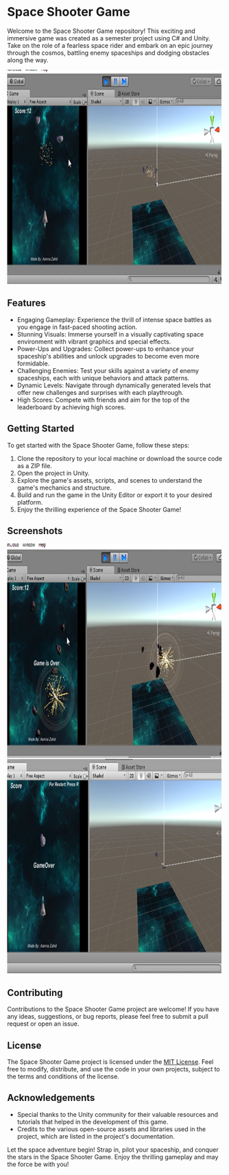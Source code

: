 # Space Shooter Game



Welcome to the Space Shooter Game repository! This exciting and immersive game was created as a semester project using C# and Unity. Take on the role of a fearless space rider and embark on an epic journey through the cosmos, battling enemy spaceships and dodging obstacles along the way.

<img src="https://github.com/AamnaZahid/Images_for_space_shooter_repo/blob/main/Screenshot%20(641).png" alt="Image Alt Text" width="500" height="500">

## Features

- Engaging Gameplay: Experience the thrill of intense space battles as you engage in fast-paced shooting action.
- Stunning Visuals: Immerse yourself in a visually captivating space environment with vibrant graphics and special effects.
- Power-Ups and Upgrades: Collect power-ups to enhance your spaceship's abilities and unlock upgrades to become even more formidable.
- Challenging Enemies: Test your skills against a variety of enemy spaceships, each with unique behaviors and attack patterns.
- Dynamic Levels: Navigate through dynamically generated levels that offer new challenges and surprises with each playthrough.
- High Scores: Compete with friends and aim for the top of the leaderboard by achieving high scores.

## Getting Started

To get started with the Space Shooter Game, follow these steps:

1. Clone the repository to your local machine or download the source code as a ZIP file.
2. Open the project in Unity.
3. Explore the game's assets, scripts, and scenes to understand the game's mechanics and structure.
4. Build and run the game in the Unity Editor or export it to your desired platform.
5. Enjoy the thrilling experience of the Space Shooter Game!

## Screenshots

<img src="https://github.com/AamnaZahid/Images_for_space_shooter_repo/blob/main/Screenshot%20(643).png" alt="Image Alt Text" width="500" height="500">

<img src="https://github.com/AamnaZahid/Images_for_space_shooter_repo/blob/main/Screenshot%20(644).png" alt="Image Alt Text" width="500" height="500">

## Contributing

Contributions to the Space Shooter Game project are welcome! If you have any ideas, suggestions, or bug reports, please feel free to submit a pull request or open an issue.

## License

The Space Shooter Game project is licensed under the [MIT License](LICENSE). Feel free to modify, distribute, and use the code in your own projects, subject to the terms and conditions of the license.

## Acknowledgements

- Special thanks to the Unity community for their valuable resources and tutorials that helped in the development of this game.
- Credits to the various open-source assets and libraries used in the project, which are listed in the project's documentation.

Let the space adventure begin! Strap in, pilot your spaceship, and conquer the stars in the Space Shooter Game. Enjoy the thrilling gameplay and may the force be with you!